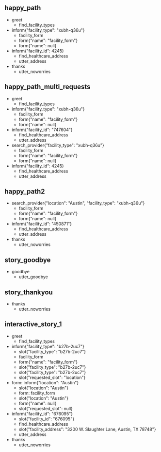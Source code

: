 ## happy_path
* greet
    - find_facility_types
* inform{"facility_type": "xubh-q36u"}    
    - facility_form
    - form{"name": "facility_form"}
    - form{"name": null}
* inform{"facility_id": 4245}
    - find_healthcare_address
    - utter_address
* thanks
    - utter_noworries

## happy_path_multi_requests
* greet
    - find_facility_types
* inform{"facility_type": "xubh-q36u"}
    - facility_form
    - form{"name": "facility_form"}
    - form{"name": null}
* inform{"facility_id": "747604"}
    - find_healthcare_address
    - utter_address
* search_provider{"facility_type": "xubh-q36u"}
    - facility_form
    - form{"name": "facility_form"}
    - form{"name": null}
* inform{"facility_id": 4245}   
    - find_healthcare_address
    - utter_address

## happy_path2
* search_provider{"location": "Austin", "facility_type": "xubh-q36u"}
    - facility_form
    - form{"name": "facility_form"}
    - form{"name": null}
* inform{"facility_id": "450871"}
    - find_healthcare_address
    - utter_address
* thanks
    - utter_noworries

## story_goodbye
* goodbye
    - utter_goodbye

## story_thankyou
* thanks
    - utter_noworries

## interactive_story_1
* greet
    - find_facility_types
* inform{"facility_type": "b27b-2uc7"}
    - slot{"facility_type": "b27b-2uc7"}
    - facility_form
    - form{"name": "facility_form"}
    - slot{"facility_type": "b27b-2uc7"}
    - slot{"facility_type": "b27b-2uc7"}
    - slot{"requested_slot": "location"}
* form: inform{"location": "Austin"}
    - slot{"location": "Austin"}
    - form: facility_form
    - slot{"location": "Austin"}
    - form{"name": null}
    - slot{"requested_slot": null}
* inform{"facility_id": "676095"}
    - slot{"facility_id": "676095"}
    - find_healthcare_address
    - slot{"facility_address": "3200 W. Slaughter Lane, Austin, TX 78748"}
    - utter_address
* thanks
    - utter_noworries
